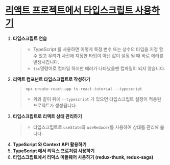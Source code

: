 # [리액트 프로젝트에서 타입스크립트 사용하기](https://react.vlpt.us/using-typescript/)

1. **타입스크립트 연습**
   > - TypeScript 를 사용하면 이렇게 특정 변수 또는 상수의 타입을 지정 할 수 있고 우리가 사전에 지정한 타입이 아닌 값이 설정 될 때 바로 에러를 발생시킵니다.
   > - `tsc`명령어로 컴파일 하지만 에러가 나타났을땐 컴파일이 되지 않습니다.
2. **리액트 컴포넌트 타입스크립트로 작성하기**
   > `npx create-react-app ts-react-tutorial --typescript`
   >
   > - 위와 같이 뒤에 `--typescript` 가 있으면 타입스크립트 설정이 적용된 프로젝트가 생성됩니다.
3. **타입스크립트로 리액트 상태 관리하기**
   > - 타입스크립트로 `useState`와 `useReducer`를 사용하여 상태를 관리해 봅니다.
4. **TypeScript 와 Context API 활용하기**
5. **TypeScript 에서 리덕스 프로처럼 사용하기**
6. **타입스크립트에서 리덕스 미들웨어 사용하기 (redux-thunk, redux-saga)**
